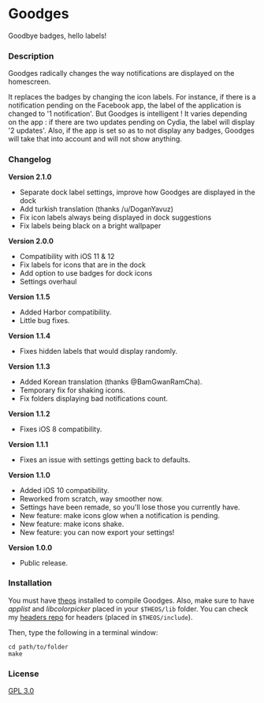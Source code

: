 # Goodges
Goodbye badges, hello labels!

### Description
Goodges radically changes the way notifications are displayed on the homescreen.

It replaces the badges by changing the icon labels. For instance, if there is a notification pending on the Facebook app, the label of the application is changed to '1 notification'.
But Goodges is intelligent ! It varies depending on the app : if there are two updates pending on Cydia, the label will display '2 updates'.
Also, if the app is set so as to not display any badges, Goodges will take that into account and will not show anything.

### Changelog
**Version 2.1.0**
* Separate dock label settings, improve how Goodges are displayed in the dock
* Add turkish translation (thanks /u/DoganYavuz)
* Fix icon labels always being displayed in dock suggestions
* Fix labels being black on a bright wallpaper

**Version 2.0.0**
* Compatibility with iOS 11 & 12
* Fix labels for icons that are in the dock
* Add option to use badges for dock icons
* Settings overhaul

**Version 1.1.5**
* Added Harbor compatibility.
* Little bug fixes.

**Version 1.1.4**
* Fixes hidden labels that would display randomly.

**Version 1.1.3**
* Added Korean translation (thanks @BamGwanRamCha).
* Temporary fix for shaking icons.
* Fix folders displaying bad notifications count.

**Version 1.1.2**
* Fixes iOS 8 compatibility.

**Version 1.1.1**
* Fixes an issue with settings getting back to defaults.

**Version 1.1.0**
* Added iOS 10 compatibility.
* Reworked from scratch, way smoother now.
* Settings have been remade, so you'll lose those you currently have.
* New feature: make icons glow when a notification is pending.
* New feature: make icons shake.
* New feature: you can now export your settings!

**Version 1.0.0**
* Public release.

### Installation
You must have [theos](https://github.com/theos/theos) installed to compile Goodges.
Also, make sure to have *applist* and *libcolorpicker* placed in your `$THEOS/lib` folder.
You can check my [headers repo](https://github.com/NoisyFlake/headers) for headers (placed in `$THEOS/include`).

Then, type the following in a terminal window:

    cd path/to/folder
    make


### License
[GPL 3.0](LICENSE.md)
